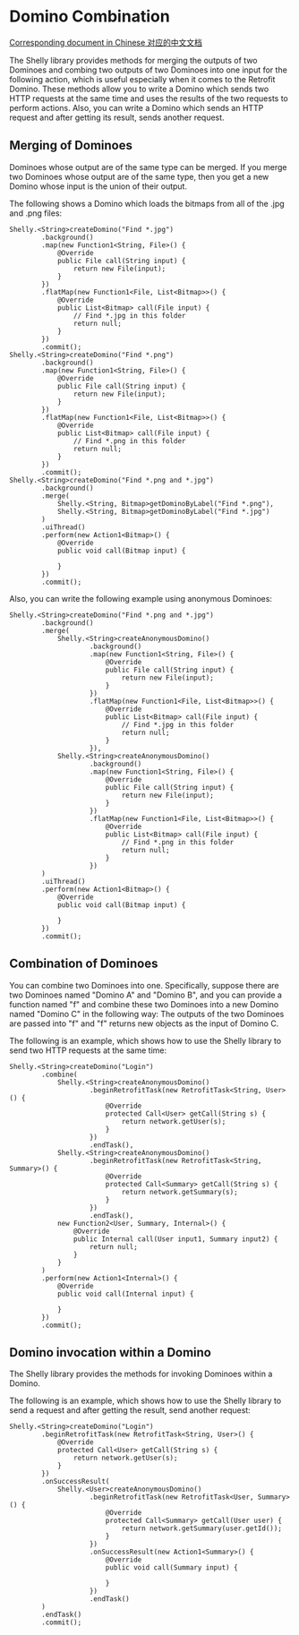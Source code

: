 # Domino Combination

[Corresponding document in Chinese 对应的中文文档](https://github.com/Xiaofei-it/Shelly/blob/master/doc-zh-cn/UTILITIES.md)

The Shelly library provides methods for merging the outputs of two Dominoes and combing two
outputs of two Dominoes into one input for the following action,
which is useful especially when it comes to the Retrofit
Domino. These methods allow you to write a Domino which sends two HTTP requests at the same time
and uses the results of the two requests to perform actions. Also, you can write a Domino which
sends an HTTP request and after getting its result, sends another request.

## Merging of Dominoes

Dominoes whose output are of the same type can be merged.
 If you merge two Dominoes whose output are of the same type, then you get
a new Domino whose input is the union of their output.

The following shows a Domino which loads the bitmaps from all of the .jpg and .png files:

```
Shelly.<String>createDomino("Find *.jpg")
        .background()
        .map(new Function1<String, File>() {
            @Override
            public File call(String input) {
                return new File(input);
            }
        })
        .flatMap(new Function1<File, List<Bitmap>>() {
            @Override
            public List<Bitmap> call(File input) {
                // Find *.jpg in this folder
                return null;
            }
        })
        .commit();
Shelly.<String>createDomino("Find *.png")
        .background()
        .map(new Function1<String, File>() {
            @Override
            public File call(String input) {
                return new File(input);
            }
        })
        .flatMap(new Function1<File, List<Bitmap>>() {
            @Override
            public List<Bitmap> call(File input) {
                // Find *.png in this folder
                return null;
            }
        })
        .commit();
Shelly.<String>createDomino("Find *.png and *.jpg")
        .background()
        .merge(
            Shelly.<String, Bitmap>getDominoByLabel("Find *.png"),
            Shelly.<String, Bitmap>getDominoByLabel("Find *.jpg")
        )
        .uiThread()
        .perform(new Action1<Bitmap>() {
            @Override
            public void call(Bitmap input) {

            }
        })
        .commit();
```

Also, you can write the following example using anonymous Dominoes:

```
Shelly.<String>createDomino("Find *.png and *.jpg")
        .background()
        .merge(
            Shelly.<String>createAnonymousDomino()
                    .background()
                    .map(new Function1<String, File>() {
                        @Override
                        public File call(String input) {
                            return new File(input);
                        }
                    })
                    .flatMap(new Function1<File, List<Bitmap>>() {
                        @Override
                        public List<Bitmap> call(File input) {
                            // Find *.jpg in this folder
                            return null;
                        }
                    }),
            Shelly.<String>createAnonymousDomino()
                    .background()
                    .map(new Function1<String, File>() {
                        @Override
                        public File call(String input) {
                            return new File(input);
                        }
                    })
                    .flatMap(new Function1<File, List<Bitmap>>() {
                        @Override
                        public List<Bitmap> call(File input) {
                            // Find *.png in this folder
                            return null;
                        }
                    })
        )
        .uiThread()
        .perform(new Action1<Bitmap>() {
            @Override
            public void call(Bitmap input) {

            }
        })
        .commit();
```

## Combination of Dominoes

You can combine two Dominoes into one. Specifically, suppose there are two Dominoes named "Domino A"
and "Domino B", and you can provide a function named "f" and combine these two Dominoes into a new Domino
named "Domino C" in the following way: The outputs of the two Dominoes are passed into "f" and "f"
returns new objects as the input of Domino C.

The following is an example, which shows how to use the Shelly library to send two HTTP requests at
the same time:

```
Shelly.<String>createDomino("Login")
        .combine(
            Shelly.<String>createAnonymousDomino()
                    .beginRetrofitTask(new RetrofitTask<String, User>() {
                        @Override
                        protected Call<User> getCall(String s) {
                            return network.getUser(s);
                        }
                    })
                    .endTask(),
            Shelly.<String>createAnonymousDomino()
                    .beginRetrofitTask(new RetrofitTask<String, Summary>() {
                        @Override
                        protected Call<Summary> getCall(String s) {
                            return network.getSummary(s);
                        }
                    })
                    .endTask(),
            new Function2<User, Summary, Internal>() {
                @Override
                public Internal call(User input1, Summary input2) {
                    return null;
                }
            }
        )
        .perform(new Action1<Internal>() {
            @Override
            public void call(Internal input) {

            }
        })
        .commit();
```

## Domino invocation within a Domino

The Shelly library provides the methods for invoking Dominoes within a Domino.

The following is an example, which shows how to use the Shelly library to send a request and after
getting the result, send another request:

```
Shelly.<String>createDomino("Login")
        .beginRetrofitTask(new RetrofitTask<String, User>() {
            @Override
            protected Call<User> getCall(String s) {
                return network.getUser(s);
            }
        })
        .onSuccessResult(
            Shelly.<User>createAnonymousDomino()
                    .beginRetrofitTask(new RetrofitTask<User, Summary>() {
                        @Override
                        protected Call<Summary> getCall(User user) {
                            return network.getSummary(user.getId());
                        }
                    })
                    .onSuccessResult(new Action1<Summary>() {
                        @Override
                        public void call(Summary input) {

                        }
                    })
                    .endTask()
        )
        .endTask()
        .commit();
```
